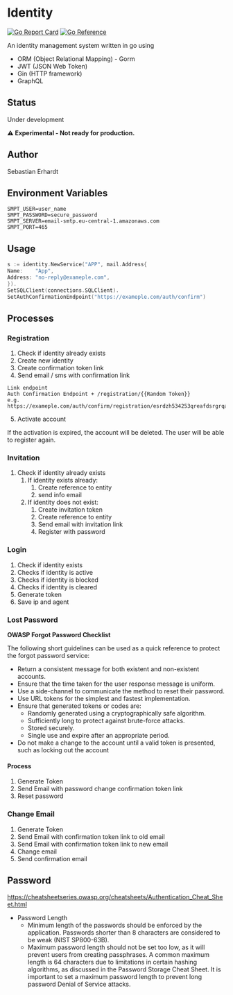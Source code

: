 # Identity

[![Go Report Card](https://goreportcard.com/badge/github.com/SbstnErhrdt/identity)](https://goreportcard.com/badge/github.com/SbstnErhrdt/identity)
[![Go Reference](https://pkg.go.dev/badge/github.com/SbstnErhrdt/identity.svg)](https://pkg.go.dev/github.com/SbstnErhrdt/identity)

An identity management system written in go using

* ORM (Object Relational Mapping) - Gorm
* JWT (JSON Web Token)
* Gin (HTTP framework)
* GraphQL

## Status

Under development

**⚠️ Experimental - Not ready for production.**

## Author

Sebastian Erhardt

## Environment Variables

```
SMPT_USER=user_name
SMPT_PASSWORD=secure_password
SMPT_SERVER=email-smtp.eu-central-1.amazonaws.com
SMPT_PORT=465
```

## Usage

```go
s := identity.NewService("APP", mail.Address{
Name:    "App",
Address: "no-reply@exameple.com",
}).
SetSQLClient(connections.SQLClient).
SetAuthConfirmationEndpoint("https://exameple.com/auth/confirm")
```

## Processes

### Registration

1. Check if identity already exists
2. Create new identity
3. Create confirmation token link
4. Send email / sms with confirmation link

```
Link endpoint 
Auth Confirmation Endpoint + /registration/{{Random Token}}
e.g. 
https://exameple.com/auth/confirm/registration/esrdzh534253qreafdsrgrqafeaar
```

5. Activate account

If the activation is expired, the account will be deleted.
The user will be able to register again.

### Invitation

1. Check if identity already exists
    1. If identity exists already:
        1. Create reference to entity
        2. send info email
    2. If identity does not exist:
        1. Create invitation token
        2. Create reference to entity
        3. Send email with invitation link
        4. Register with password

### Login

1. Check if identity exists
2. Checks if identity is active
3. Checks if identity is blocked
4. Checks if identity is cleared
5. Generate token
6. Save ip and agent

### Lost Password

**OWASP Forgot Password Checklist**

The following short guidelines can be used as a quick reference to protect the forgot password service:

* Return a consistent message for both existent and non-existent accounts.
* Ensure that the time taken for the user response message is uniform.
* Use a side-channel to communicate the method to reset their password.
* Use URL tokens for the simplest and fastest implementation.
* Ensure that generated tokens or codes are:
    * Randomly generated using a cryptographically safe algorithm.
    * Sufficiently long to protect against brute-force attacks.
    * Stored securely.
    * Single use and expire after an appropriate period.
* Do not make a change to the account until a valid token is presented, such as locking out the account

#### Process

1. Generate Token
2. Send Email with password change confirmation token link
3. Reset password

### Change Email

1. Generate Token
2. Send Email with confirmation token link to old email
3. Send Email with confirmation token link to new email
4. Change email
5. Send confirmation email

## Password

https://cheatsheetseries.owasp.org/cheatsheets/Authentication_Cheat_Sheet.html

* Password Length
    * Minimum length of the passwords should be enforced by the application. Passwords shorter than 8 characters are
      considered to be weak (NIST SP800-63B).
    * Maximum password length should not be set too low, as it will prevent users from creating passphrases. A common
      maximum length is 64 characters due to limitations in certain hashing algorithms, as discussed in the Password
      Storage Cheat Sheet. It is important to set a maximum password length to prevent long password Denial of Service
      attacks.